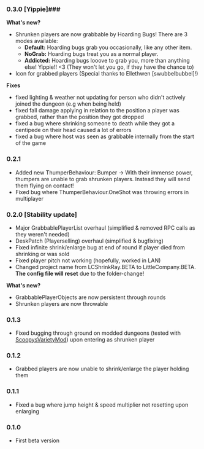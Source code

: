 ### 0.3.0 [Yippie]###
**What's new?**
+ Shrunken players are now grabbable by Hoarding Bugs! There are 3 modes available:
  + **Default:** Hoarding bugs grab you occasionally, like any other item.
  + **NoGrab:** Hoarding bugs treat you as a normal player.
  + **Addicted:** Hoarding bugs looove to grab you, more than anything else! Yippie!! <3 (They won't let you go, if they have the chance to)
+ Icon for grabbed players (Special thanks to Ellethwen [swubbelbubbel]!)

**Fixes**
+ fixed lighting & weather not updating for person who didn't actively joined the dungeon (e.g when being held)
+ fixed fall damage applying in relation to the position a player was grabbed, rather than the position they got dropped
+ fixed a bug where shrinking someone to death while they got a centipede on their head caused a lot of errors
+ fixed a bug where host was seen as grabbable internally from the start of the game

### 0.2.1 ###
+ Added new ThumperBehaviour: Bumper -> With their immense power, thumpers are unable to grab shrunken players. Instead they will send them flying on contact!
+ Fixed bug where ThumperBehaviour.OneShot was throwing errors in multiplayer

### 0.2.0 [Stability update] ###
+ Major GrabbablePlayerList overhaul (simplified & removed RPC calls as they weren't needed)
+ DeskPatch (Playerselling) overhaul (simplified & bugfixing)
+ Fixed infinite shrink/enlarge bug at end of round if player died from shrinking or was sold
+ Fixed player pitch not working (hopefully, worked in LAN)
+ Changed project name from LCShrinkRay.BETA to LittleCompany.BETA. **The config file will reset** due to the folder-change!

**What's new?**
+ GrabbablePlayerObjects are now persistent through rounds
+ Shrunken players are now throwable

### 0.1.3 ###
+ Fixed bugging through ground on modded dungeons (tested with [ScoopysVarietyMod](https://thunderstore.io/c/lethal-company/p/scoopy/Scoopys_Variety_Mod)) upon entering as shrunken player

### 0.1.2 ###
+ Grabbed players are now unable to shrink/enlarge the player holding them

### 0.1.1 ###
+ Fixed a bug where jump height & speed multiplier not resetting upon enlarging

### 0.1.0 ###
+ First beta version